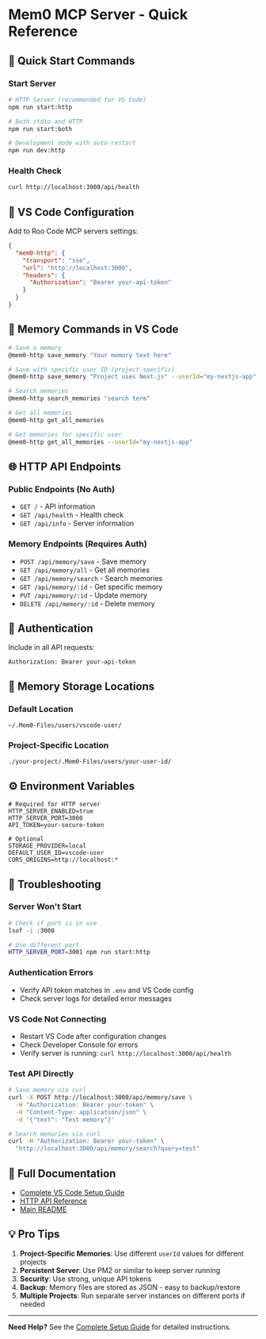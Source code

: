 # Mem0 MCP Server - Quick Reference

## 🚀 Quick Start Commands

### Start Server
```bash
# HTTP Server (recommended for VS Code)
npm run start:http

# Both stdio and HTTP
npm run start:both

# Development mode with auto-restart
npm run dev:http
```

### Health Check
```bash
curl http://localhost:3000/api/health
```

## 🔧 VS Code Configuration

Add to Roo Code MCP servers settings:
```json
{
  "mem0-http": {
    "transport": "sse",
    "url": "http://localhost:3000",
    "headers": {
      "Authorization": "Bearer your-api-token"
    }
  }
}
```

## 💾 Memory Commands in VS Code

```bash
# Save a memory
@mem0-http save_memory "Your memory text here"

# Save with specific user ID (project-specific)
@mem0-http save_memory "Project uses Next.js" --userId="my-nextjs-app"

# Search memories
@mem0-http search_memories "search term"

# Get all memories
@mem0-http get_all_memories

# Get memories for specific user
@mem0-http get_all_memories --userId="my-nextjs-app"
```

## 🌐 HTTP API Endpoints

### Public Endpoints (No Auth)
- `GET /` - API information
- `GET /api/health` - Health check
- `GET /api/info` - Server information

### Memory Endpoints (Requires Auth)
- `POST /api/memory/save` - Save memory
- `GET /api/memory/all` - Get all memories
- `GET /api/memory/search` - Search memories
- `GET /api/memory/:id` - Get specific memory
- `PUT /api/memory/:id` - Update memory
- `DELETE /api/memory/:id` - Delete memory

## 🔐 Authentication

Include in all API requests:
```
Authorization: Bearer your-api-token
```

## 📁 Memory Storage Locations

### Default Location
```
~/.Mem0-Files/users/vscode-user/
```

### Project-Specific Location
```
./your-project/.Mem0-Files/users/your-user-id/
```

## ⚙️ Environment Variables

```env
# Required for HTTP server
HTTP_SERVER_ENABLED=true
HTTP_SERVER_PORT=3000
API_TOKEN=your-secure-token

# Optional
STORAGE_PROVIDER=local
DEFAULT_USER_ID=vscode-user
CORS_ORIGINS=http://localhost:*
```

## 🐛 Troubleshooting

### Server Won't Start
```bash
# Check if port is in use
lsof -i :3000

# Use different port
HTTP_SERVER_PORT=3001 npm run start:http
```

### Authentication Errors
- Verify API token matches in `.env` and VS Code config
- Check server logs for detailed error messages

### VS Code Not Connecting
- Restart VS Code after configuration changes
- Check Developer Console for errors
- Verify server is running: `curl http://localhost:3000/api/health`

### Test API Directly
```bash
# Save memory via curl
curl -X POST http://localhost:3000/api/memory/save \
  -H "Authorization: Bearer your-token" \
  -H "Content-Type: application/json" \
  -d '{"text": "Test memory"}'

# Search memories via curl
curl -H "Authorization: Bearer your-token" \
  "http://localhost:3000/api/memory/search?query=test"
```

## 📖 Full Documentation

- [Complete VS Code Setup Guide](VSCODE_SETUP_GUIDE.md)
- [HTTP API Reference](HTTP_API.md)
- [Main README](../README.md)

## 💡 Pro Tips

1. **Project-Specific Memories**: Use different `userId` values for different projects
2. **Persistent Server**: Use PM2 or similar to keep server running
3. **Security**: Use strong, unique API tokens
4. **Backup**: Memory files are stored as JSON - easy to backup/restore
5. **Multiple Projects**: Run separate server instances on different ports if needed

---

**Need Help?** See the [Complete Setup Guide](VSCODE_SETUP_GUIDE.md) for detailed instructions.